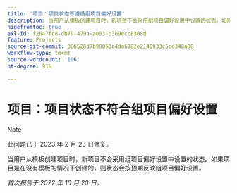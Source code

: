```yaml
---
title: '项目：项目状态不遵循组项目偏好设置'
description: 当用户从模板创建项目时，新项目不会采用组项目偏好设置中设置的状态。如果项目是在没有模板的情况下创建的，则状态会按预期反映组项目偏好设置。
hidefromtoc: true
exl-id: f2647fc8-db79-479a-ae03-b3e9ecc8308d
feature: Projects
source-git-commit: 386528d7b99053a4da6982e2140933c5cd348a08
workflow-type: tm+mt
source-wordcount: '106'
ht-degree: 91%

---
```


# 项目：项目状态不符合组项目偏好设置

>[!NOTE]
>
>此问题已于 2023 年 2 月 23 日修复。

当用户从模板创建项目时，新项目不会采用组项目偏好设置中设置的状态。如果项目是在没有模板的情况下创建的，则状态会按预期反映组项目偏好设置。

_首次报告于 2022 年 10 月 20 日。_
